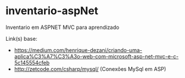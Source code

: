 # inventario-aspNet
Inventario em ASPNET MVC para aprendizado

Link(s) base: 
- https://medium.com/henrique-dezani/criando-uma-aplica%C3%A7%C3%A3o-web-com-microsoft-asp-net-mvc-e-c-5c145554cfeb
- http://zetcode.com/csharp/mysql/ (Conexões MySql em ASP)
